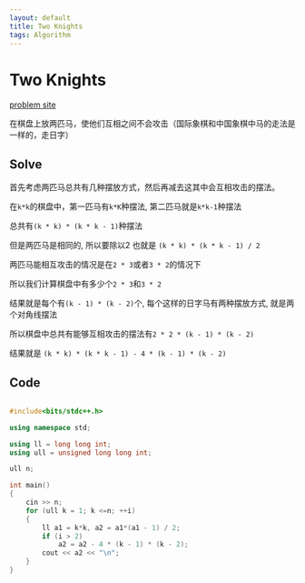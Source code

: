 ```yaml
---
layout: default
title: Two Knights
tags: Algorithm
---
```


# Two Knights

[problem site](https://cses.fi/problemset/task/1072)

在棋盘上放两匹马，使他们互相之间不会攻击（国际象棋和中国象棋中马的走法是一样的，走日字）

## Solve

首先考虑两匹马总共有几种摆放方式，然后再减去这其中会互相攻击的摆法。

在`k*k`的棋盘中，第一匹马有`k*K`种摆法, 第二匹马就是`k*k-1`种摆法

总共有`(k * k) * (k * k - 1)`种摆法

但是两匹马是相同的, 所以要除以2 也就是 `(k * k) * (k * k - 1) / 2`

两匹马能相互攻击的情况是在`2 * 3`或者`3 * 2`的情况下

所以我们计算棋盘中有多少个`2 * 3`和`3 * 2`

结果就是每个有`(k - 1) * (k - 2)`个, 每个这样的日字马有两种摆放方式, 就是两个对角线摆法

所以棋盘中总共有能够互相攻击的摆法有`2 * 2 * (k - 1) * (k - 2)`

结果就是 `(k * k) * (k * k - 1) - 4 * (k - 1) * (k - 2)`

## Code

```cpp

#include<bits/stdc++.h>

using namespace std;

using ll = long long int;
using ull = unsigned long long int;

ull n;

int main()
{
    cin >> n;
    for (ull k = 1; k <=n; ++i)
    {
        ll a1 = k*k, a2 = a1*(a1 - 1) / 2;
        if (i > 2)
            a2 = a2 - 4 * (k - 1) * (k - 2);
        cout << a2 << "\n";
    }
}

```
